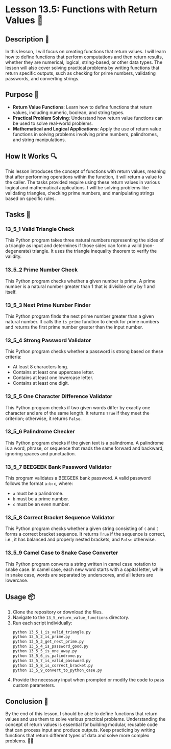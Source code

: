 # Lesson 13.5: Functions with Return Values 🔄

## Description 📝

In this lesson, I will focus on creating functions that return values.
I will learn how to define functions that perform computations and then return results, whether they are numerical, logical, string-based, or other data types.
The lesson will also cover solving practical problems by writing functions that return specific outputs, such as checking for prime numbers, validating passwords, and converting strings.

## Purpose 🎯

-   **Return Value Functions**: Learn how to define functions that return values, including numeric, boolean, and string types.
-   **Practical Problem Solving**: Understand how return value functions can be used to solve real-world problems.
-   **Mathematical and Logical Applications**: Apply the use of return value functions in solving problems involving prime numbers, palindromes, and string manipulations.

## How It Works 🔍

This lesson introduces the concept of functions with return values, meaning that after performing operations within the function, it will return a value to the caller.
The tasks provided require using these return values in various logical and mathematical applications.
I will be solving problems like validating triangles, checking prime numbers, and manipulating strings based on specific rules.

## Tasks 📜

### 13_5_1 Valid Triangle Check

This Python program takes three natural numbers representing the sides of a triangle as input and determines if those sides can form a valid (non-degenerate) triangle.
It uses the triangle inequality theorem to verify the validity.

### 13_5_2 Prime Number Check

This Python program checks whether a given number is prime.
A prime number is a natural number greater than 1 that is divisible only by 1 and itself.

### 13_5_3 Next Prime Number Finder

This Python program finds the next prime number greater than a given natural number.
It calls the `is_prime` function to check for prime numbers and returns the first prime number greater than the input number.

### 13_5_4 Strong Password Validator

This Python program checks whether a password is strong based on these criteria:

-   At least 8 characters long.
-   Contains at least one uppercase letter.
-   Contains at least one lowercase letter.
-   Contains at least one digit.

### 13_5_5 One Character Difference Validator

This Python program checks if two given words differ by exactly one character and are of the same length.
It returns `True` if they meet the criterion; otherwise, it returns `False`.

### 13_5_6 Palindrome Checker

This Python program checks if the given text is a palindrome.
A palindrome is a word, phrase, or sequence that reads the same forward and backward, ignoring spaces and punctuation.

### 13_5_7 BEEGEEK Bank Password Validator

This program validates a BEEGEEK bank password. A valid password follows the format `a:b:c`, where:

-   `a` must be a palindrome.
-   `b` must be a prime number.
-   `c` must be an even number.

### 13_5_8 Correct Bracket Sequence Validator

This Python program checks whether a given string consisting of `(` and `)` forms a correct bracket sequence.
It returns `True` if the sequence is correct, i.e., it has balanced and properly nested brackets, and `False` otherwise.

### 13_5_9 Camel Case to Snake Case Converter

This Python program converts a string written in camel case notation to snake case.
In camel case, each new word starts with a capital letter, while in snake case, words are separated by underscores, and all letters are lowercase.

## Usage 📦

1. Clone the repository or download the files.
2. Navigate to the `13_5_return_value_functions` directory.
3. Run each script individually:
    ```bash
    python 13_5_1_is_valid_triangle.py
    python 13_5_2_is_prime.py
    python 13_5_3_get_next_prime.py
    python 13_5_4_is_password_good.py
    python 13_5_5_is_one_away.py
    python 13_5_6_is_palindrome.py
    python 13_5_7_is_valid_password.py
    python 13_5_8_is_correct_bracket.py
    python 13_5_9_convert_to_python_case.py
    ```
4. Provide the necessary input when prompted or modify the code to pass custom parameters.

## Conclusion 🚀

By the end of this lesson, I should be able to define functions that return values and use them to solve various practical problems.
Understanding the concept of return values is essential for building modular, reusable code that can process input and produce outputs.
Keep practicing by writing functions that return different types of data and solve more complex problems. 🚀✨
